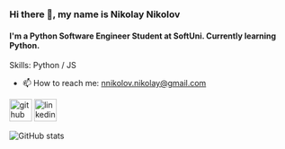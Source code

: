 ### Hi there 👋, my name is Nikolay Nikolov

#### I'm a Python Software Engineer Student at SoftUni. Currently learning Python.

Skills: Python / JS

- 📫 How to reach me: nnikolov.nikolay@gmail.com 


[<img src='https://cdn.jsdelivr.net/npm/simple-icons@3.0.1/icons/github.svg' alt='github' height='40'>](https://github.com/Nikolay-Nikolov)  [<img src='https://cdn.jsdelivr.net/npm/simple-icons@3.0.1/icons/linkedin.svg' alt='linkedin' height='40'>](https://www.linkedin.com/in/nikolay-nikolov-8b615b240//)  

![GitHub stats](https://github.com/Nikolov-Nikolay)  


